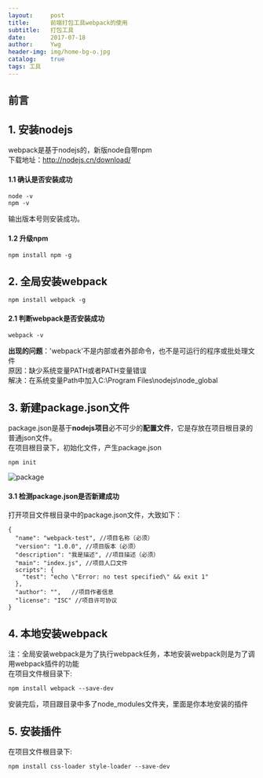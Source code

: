 ```yaml
---
layout:     post
title:      前端打包工具webpack的使用
subtitle:   打包工具
date:       2017-07-18
author:     Ywg
header-img: img/home-bg-o.jpg
catalog:    true
tags: 工具
---
```


## 前言


## 1. 安装nodejs
webpack是基于nodejs的，新版node自带npm <br>
下载地址：http://nodejs.cn/download/ 

#### 1.1 确认是否安装成功
``` 
node -v
npm -v
``` 
输出版本号则安装成功。

#### 1.2 升级npm
``` 
npm install npm -g
``` 

## 2. 全局安装webpack
```
npm install webpack -g 
```
#### 2.1 判断webpack是否安装成功
```
webpack -v
```
**出现的问题**：'webpack'不是内部或者外部命令，也不是可运行的程序或批处理文件 <br>
原因：缺少系统变量PATH或者PATH变量错误 <br>
解决：在系统变量Path中加入C:\Program Files\nodejs\node_global 

## 3. 新建package.json文件
package.json是基于**nodejs项目**必不可少的**配置文件**，它是存放在项目根目录的普通json文件。<br>
在项目根目录下，初始化文件，产生package.json
```
npm init
```
![package](http://img.blog.csdn.net/20160403162526733)

#### 3.1 检测package.json是否新建成功
打开项目文件根目录中的package.json文件，大致如下：
```
{
  "name": "webpack-test", //项目名称（必须）
  "version": "1.0.0", //项目版本（必须）
  "description": "我是描述", //项目描述（必须）
  "main": "index.js", //项目人口文件
  scripts": {
    "test": "echo \"Error: no test specified\" && exit 1"
  },
  "author": "",   //项目作者信息
  "license": "ISC" //项目许可协议
}
```

## 4. 本地安装webpack
注：全局安装webpack是为了执行webpack任务，本地安装webpack则是为了调用webpack插件的功能 <br>
在项目文件根目录下:
```
npm install webpack --save-dev
```
安装完后，项目跟目录中多了node_modules文件夹，里面是你本地安装的插件

## 5. 安装插件
在项目文件根目录下:
```
npm install css-loader style-loader --save-dev 
```

